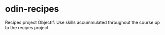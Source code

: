 # odin-recipes
Recipes project
Objectif: Use skills accummulated throughout the course up to the recipes project
